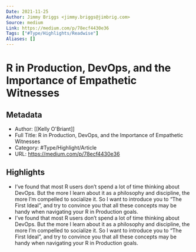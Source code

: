 ```yaml
---
Date: 2021-11-25
Author: Jimmy Briggs <jimmy.briggs@jimbrig.com>
Source: medium
Link: https://medium.com/p/78ecf4430e36
Tags: ["#Type/Highlights/Readwise"]
Aliases: []
---
```

# R in Production, DevOps, and the Importance of Empathetic Witnesses

## Metadata
- Author: [[Kelly O'Briant]]
- Full Title: R in Production, DevOps, and the Importance of Empathetic Witnesses
- Category: #Type/Highlight/Article
- URL: https://medium.com/p/78ecf4430e36

## Highlights
- I’ve found that most R users don’t spend a lot of time thinking about DevOps. But the more I learn about it as a philosophy and discipline, the more I’m compelled to socialize it. So I want to introduce you to “The First Ideal”, and try to convince you that all these concepts may be handy when navigating your R in Production goals.
- I’ve found that most R users don’t spend a lot of time thinking about DevOps. But the more I learn about it as a philosophy and discipline, the more I’m compelled to socialize it. So I want to introduce you to “The First Ideal”, and try to convince you that all these concepts may be handy when navigating your R in Production goals.
